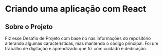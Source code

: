 # Criando uma aplicação com React

## Sobre o Projeto

Fiz esse Desafio de Projeto com base no nas informações do repositório alterando algumas características, mas mantendo o código principal. Foi um trabalho de digitação e aprendizado que fiz com cuidado e dedicação.


